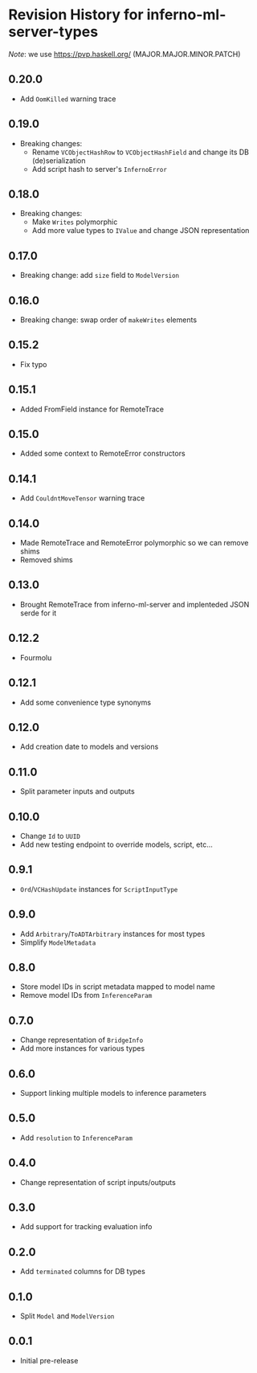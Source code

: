 # Revision History for inferno-ml-server-types
*Note*: we use https://pvp.haskell.org/ (MAJOR.MAJOR.MINOR.PATCH)

## 0.20.0
* Add `OomKilled` warning trace

## 0.19.0
* Breaking changes:
  - Rename `VCObjectHashRow` to `VCObjectHashField` and change its DB (de)serialization
  - Add script hash to server's `InfernoError`

## 0.18.0
* Breaking changes:
  - Make `Writes` polymorphic
  - Add more value types to `IValue` and change JSON representation

## 0.17.0
* Breaking change: add `size` field to `ModelVersion`

## 0.16.0
* Breaking change: swap order of `makeWrites` elements

## 0.15.2
* Fix typo

## 0.15.1
* Added FromField instance for RemoteTrace

## 0.15.0
* Added some context to RemoteError constructors

## 0.14.1
* Add `CouldntMoveTensor` warning trace

## 0.14.0
* Made RemoteTrace and RemoteError polymorphic so we can remove shims
* Removed shims

## 0.13.0
* Brought RemoteTrace from inferno-ml-server and implenteded JSON serde for it

## 0.12.2
* Fourmolu

## 0.12.1
* Add some convenience type synonyms

## 0.12.0
* Add creation date to models and versions

## 0.11.0
* Split parameter inputs and outputs

## 0.10.0
* Change `Id` to `UUID`
* Add new testing endpoint to override models, script, etc...

## 0.9.1
* `Ord`/`VCHashUpdate` instances for `ScriptInputType`

## 0.9.0
* Add `Arbitrary`/`ToADTArbitrary` instances for most types
* Simplify `ModelMetadata`

## 0.8.0
* Store model IDs in script metadata mapped to model name 
* Remove model IDs from `InferenceParam`

## 0.7.0
* Change representation of `BridgeInfo`
* Add more instances for various types

## 0.6.0
* Support linking multiple models to inference parameters

## 0.5.0
* Add `resolution` to `InferenceParam`

## 0.4.0
* Change representation of script inputs/outputs

## 0.3.0
* Add support for tracking evaluation info

## 0.2.0
* Add `terminated` columns for DB types

## 0.1.0
* Split `Model` and `ModelVersion`

## 0.0.1
* Initial pre-release
